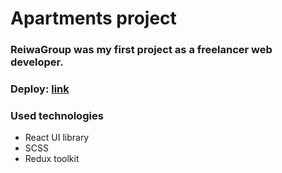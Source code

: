 # Apartments project

### ReiwaGroup was my first project as a freelancer web developer.
### Deploy: [link](https://reiwa-group.netlify.app/)

### Used technologies

- React UI library
- SCSS
- Redux toolkit
